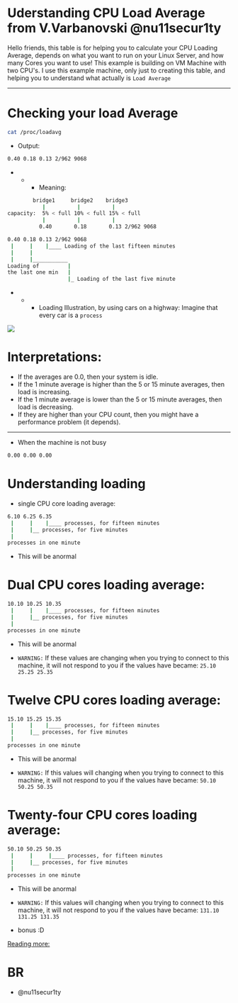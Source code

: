 # Uderstanding CPU Load Average from V.Varbanovski @nu11secur1ty

Hello friends, this table is for helping you to calculate your CPU Loading Average, depends on what you want to run on your Linux Server, and how many Cores you want to use!
This example is building on VM Machine with two CPU's. I use this example machine, only just to creating this table, and helping you to understand what actually is `Load Average`

---------------------------------------------------------------------------------------------------------------------------------------------------------------------

# Checking your load Average
```bash
cat /proc/loadavg 
```
- Output:
```bash
0.40 0.18 0.13 2/962 9068
```
- - - Meaning: 
```bash
        bridge1     bridge2    bridge3
           |          |          |
capacity:  5% < full 10% < full 15% < full
           |          |          |
          0.40       0.18       0.13 2/962 9068
```
```bash
0.40 0.18 0.13 2/962 9068
 |     |    |____ Loading of the last fifteen minutes
 |     |
 |     |___________
Loading of         |
the last one min   |
                   |_ Loading of the last five minute
```
- - - Loading Illustration, by using cars on a highway:
      Imagine that every car is a `process`

![](https://github.com/nu11secur1ty/Linux_Deployment_Administration_Hacks-Programing/blob/master/Load_Average/picture/understanding-load-averages.png)

# Interpretations:

- If the averages are 0.0, then your system is idle.
- If the 1 minute average is higher than the 5 or 15 minute averages, then load is increasing.
- If the 1 minute average is lower than the 5 or 15 minute averages, then load is decreasing.
- If they are higher than your CPU count, then you might have a performance problem (it depends).

----------------------------------------------------------------------------------------------------

- When the machine is not busy
```bash
0.00 0.00 0.00
```
# Understanding loading

- single CPU core loading average:
```bash
6.10 6.25 6.35
 |     |    |____ processes, for fifteen minutes
 |     |__ processes, for five minutes  
 |
processes in one minute
```
- This will be anormal

# Dual CPU cores loading average:
```bash
10.10 10.25 10.35
 |     |    |____ processes, for fifteen minutes
 |     |__ processes, for five minutes  
 |
processes in one minute
```
- This will be anormal

- `WARNING:` If these values are changing when you trying to connect to this machine, it will not respond to you if 
             the values have became: `25.10 25.25 25.35`
             
# Twelve CPU cores loading average:
```bash
15.10 15.25 15.35
 |     |    |____ processes, for fifteen minutes
 |     |__ processes, for five minutes  
 |
processes in one minute
```
- This will be anormal

- `WARNING:` If this values will changing when you trying to connect to this machine, it will not respond to you if 
             the values have became: `50.10 50.25 50.35`

# Twenty-four CPU cores loading average:
```bash
50.10 50.25 50.35
 |     |     |____ processes, for fifteen minutes
 |     |__ processes, for five minutes  
 |
processes in one minute
```
- This will be anormal
- `WARNING:` If this values will changing when you trying to connect to this machine, it will not respond to you if 
             the values have became: `131.10 131.25 131.35`

- bonus :D

[Reading more:](http://www.brendangregg.com/blog/2017-08-08/linux-load-averages.html)
# BR 
- @nu11secur1ty
